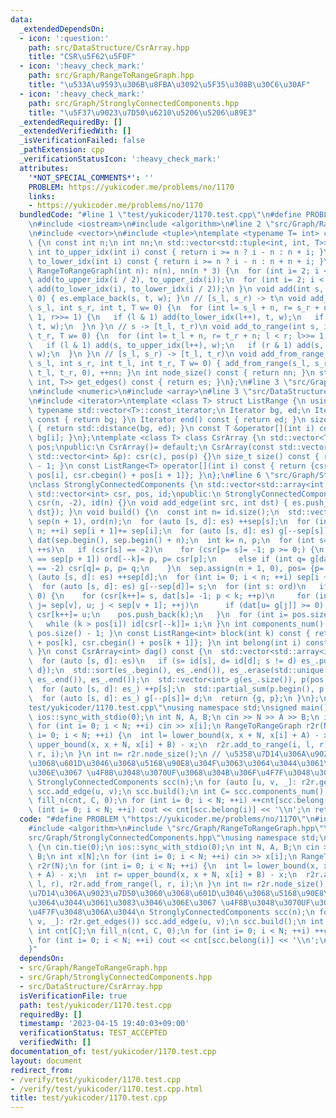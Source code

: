 ```yaml
---
data:
  _extendedDependsOn:
  - icon: ':question:'
    path: src/DataStructure/CsrArray.hpp
    title: "CSR\u5F62\u5F0F"
  - icon: ':heavy_check_mark:'
    path: src/Graph/RangeToRangeGraph.hpp
    title: "\u533A\u9593\u306B\u8FBA\u3092\u5F35\u308B\u30C6\u30AF"
  - icon: ':heavy_check_mark:'
    path: src/Graph/StronglyConnectedComponents.hpp
    title: "\u5F37\u9023\u7D50\u6210\u5206\u5206\u89E3"
  _extendedRequiredBy: []
  _extendedVerifiedWith: []
  _isVerificationFailed: false
  _pathExtension: cpp
  _verificationStatusIcon: ':heavy_check_mark:'
  attributes:
    '*NOT_SPECIAL_COMMENTS*': ''
    PROBLEM: https://yukicoder.me/problems/no/1170
    links:
    - https://yukicoder.me/problems/no/1170
  bundledCode: "#line 1 \"test/yukicoder/1170.test.cpp\"\n#define PROBLEM \"https://yukicoder.me/problems/no/1170\"\
    \n#include <iostream>\n#include <algorithm>\n#line 2 \"src/Graph/RangeToRangeGraph.hpp\"\
    \n#include <vector>\n#include <tuple>\ntemplate <typename T= int> class RangeToRangeGraph\
    \ {\n const int n;\n int nn;\n std::vector<std::tuple<int, int, T>> es;\n inline\
    \ int to_upper_idx(int i) const { return i >= n ? i - n : n + i; }\n inline int\
    \ to_lower_idx(int i) const { return i >= n ? i - n : n + n + i; }\npublic:\n\
    \ RangeToRangeGraph(int n): n(n), nn(n * 3) {\n  for (int i= 2; i < n + n; ++i)\
    \ add(to_upper_idx(i / 2), to_upper_idx(i));\n  for (int i= 2; i < n + n; ++i)\
    \ add(to_lower_idx(i), to_lower_idx(i / 2));\n }\n void add(int s, int t, T w=\
    \ 0) { es.emplace_back(s, t, w); }\n // [s_l, s_r) -> t\n void add_from_range(int\
    \ s_l, int s_r, int t, T w= 0) {\n  for (int l= s_l + n, r= s_r + n; l < r; l>>=\
    \ 1, r>>= 1) {\n   if (l & 1) add(to_lower_idx(l++), t, w);\n   if (r & 1) add(to_lower_idx(--r),\
    \ t, w);\n  }\n }\n // s -> [t_l, t_r)\n void add_to_range(int s, int t_l, int\
    \ t_r, T w= 0) {\n  for (int l= t_l + n, r= t_r + n; l < r; l>>= 1, r>>= 1) {\n\
    \   if (l & 1) add(s, to_upper_idx(l++), w);\n   if (r & 1) add(s, to_upper_idx(--r),\
    \ w);\n  }\n }\n // [s_l, s_r) -> [t_l, t_r)\n void add_from_range_to_range(int\
    \ s_l, int s_r, int t_l, int t_r, T w= 0) { add_from_range(s_l, s_r, nn, w), add_to_range(nn,\
    \ t_l, t_r, 0), ++nn; }\n int node_size() const { return nn; }\n std::vector<std::tuple<int,\
    \ int, T>> get_edges() const { return es; }\n};\n#line 3 \"src/Graph/StronglyConnectedComponents.hpp\"\
    \n#include <numeric>\n#include <array>\n#line 3 \"src/DataStructure/CsrArray.hpp\"\
    \n#include <iterator>\ntemplate <class T> struct ListRange {\n using Iterator=\
    \ typename std::vector<T>::const_iterator;\n Iterator bg, ed;\n Iterator begin()\
    \ const { return bg; }\n Iterator end() const { return ed; }\n size_t size() const\
    \ { return std::distance(bg, ed); }\n const T &operator[](int i) const { return\
    \ bg[i]; }\n};\ntemplate <class T> class CsrArray {\n std::vector<T> csr;\n std::vector<int>\
    \ pos;\npublic:\n CsrArray()= default;\n CsrArray(const std::vector<T> &c, const\
    \ std::vector<int> &p): csr(c), pos(p) {}\n size_t size() const { return pos.size()\
    \ - 1; }\n const ListRange<T> operator[](int i) const { return {csr.cbegin() +\
    \ pos[i], csr.cbegin() + pos[i + 1]}; }\n};\n#line 6 \"src/Graph/StronglyConnectedComponents.hpp\"\
    \nclass StronglyConnectedComponents {\n std::vector<std::array<int, 2>> es;\n\
    \ std::vector<int> csr, pos, id;\npublic:\n StronglyConnectedComponents(int n):\
    \ csr(n, -2), id(n) {}\n void add_edge(int src, int dst) { es.push_back({src,\
    \ dst}); }\n void build() {\n  const int n= id.size();\n  std::vector<int> g(es.size()),\
    \ sep(n + 1), ord(n);\n  for (auto [s, d]: es) ++sep[s];\n  for (int i= 0; i <\
    \ n; ++i) sep[i + 1]+= sep[i];\n  for (auto [s, d]: es) g[--sep[s]]= d;\n  std::vector<int>\
    \ dat(sep.begin(), sep.begin() + n);\n  int k= n, p;\n  for (int s= 0; s < n;\
    \ ++s)\n   if (csr[s] == -2)\n    for (csr[p= s]= -1; p >= 0;) {\n     if (dat[p]\
    \ == sep[p + 1]) ord[--k]= p, p= csr[p];\n     else if (int q= g[dat[p]++]; csr[q]\
    \ == -2) csr[q]= p, p= q;\n    }\n  sep.assign(n + 1, 0), pos= {p= 0};\n  for\
    \ (auto [s, d]: es) ++sep[d];\n  for (int i= 0; i < n; ++i) sep[i + 1]+= sep[i];\n\
    \  for (auto [s, d]: es) g[--sep[d]]= s;\n  for (int s: ord)\n   if (dat[s] >=\
    \ 0) {\n    for (csr[k++]= s, dat[s]= -1; p < k; ++p)\n     for (int v= csr[p],\
    \ j= sep[v], u; j < sep[v + 1]; ++j)\n      if (dat[u= g[j]] >= 0) dat[u]= -1,\
    \ csr[k++]= u;\n    pos.push_back(k);\n   }\n  for (int i= pos.size() - 1; i--;)\n\
    \   while (k > pos[i]) id[csr[--k]]= i;\n }\n int components_num() const { return\
    \ pos.size() - 1; }\n const ListRange<int> block(int k) const { return {csr.cbegin()\
    \ + pos[k], csr.cbegin() + pos[k + 1]}; }\n int belong(int i) const { return id[i];\
    \ }\n const CsrArray<int> dag() const {\n  std::vector<std::array<int, 2>> es_;\n\
    \  for (auto [s, d]: es)\n   if (s= id[s], d= id[d]; s != d) es_.push_back({s,\
    \ d});\n  std::sort(es_.begin(), es_.end()), es_.erase(std::unique(es_.begin(),\
    \ es_.end()), es_.end());\n  std::vector<int> g(es_.size()), p(pos.size());\n\
    \  for (auto [s, d]: es_) ++p[s];\n  std::partial_sum(p.begin(), p.end(), p.begin());\n\
    \  for (auto [s, d]: es_) g[--p[s]]= d;\n  return {g, p};\n }\n};\n#line 6 \"\
    test/yukicoder/1170.test.cpp\"\nusing namespace std;\nsigned main() {\n cin.tie(0);\n\
    \ ios::sync_with_stdio(0);\n int N, A, B;\n cin >> N >> A >> B;\n int x[N];\n\
    \ for (int i= 0; i < N; ++i) cin >> x[i];\n RangeToRangeGraph r2r(N);\n for (int\
    \ i= 0; i < N; ++i) {\n  int l= lower_bound(x, x + N, x[i] + A) - x;\n  int r=\
    \ upper_bound(x, x + N, x[i] + B) - x;\n  r2r.add_to_range(i, l, r), r2r.add_from_range(l,\
    \ r, i);\n }\n int n= r2r.node_size();\n // \u5358\u7D14\u306A\u9023\u7D50\u3060\
    \u3068\u601D\u3046\u3068\u5168\u90E8\u304F\u3063\u3064\u3044\u3061\u3083\u3046\
    \u306E\u3067 \u4F8B\u3048\u3070UF\u3068\u304B\u306F\u4F7F\u3048\u306A\u3044\n\
    \ StronglyConnectedComponents scc(n);\n for (auto [u, v, _]: r2r.get_edges())\
    \ scc.add_edge(u, v);\n scc.build();\n int C= scc.components_num();\n int cnt[C];\n\
    \ fill_n(cnt, C, 0);\n for (int i= 0; i < N; ++i) ++cnt[scc.belong(i)];\n for\
    \ (int i= 0; i < N; ++i) cout << cnt[scc.belong(i)] << '\\n';\n return 0;\n}\n"
  code: "#define PROBLEM \"https://yukicoder.me/problems/no/1170\"\n#include <iostream>\n\
    #include <algorithm>\n#include \"src/Graph/RangeToRangeGraph.hpp\"\n#include \"\
    src/Graph/StronglyConnectedComponents.hpp\"\nusing namespace std;\nsigned main()\
    \ {\n cin.tie(0);\n ios::sync_with_stdio(0);\n int N, A, B;\n cin >> N >> A >>\
    \ B;\n int x[N];\n for (int i= 0; i < N; ++i) cin >> x[i];\n RangeToRangeGraph\
    \ r2r(N);\n for (int i= 0; i < N; ++i) {\n  int l= lower_bound(x, x + N, x[i]\
    \ + A) - x;\n  int r= upper_bound(x, x + N, x[i] + B) - x;\n  r2r.add_to_range(i,\
    \ l, r), r2r.add_from_range(l, r, i);\n }\n int n= r2r.node_size();\n // \u5358\
    \u7D14\u306A\u9023\u7D50\u3060\u3068\u601D\u3046\u3068\u5168\u90E8\u304F\u3063\
    \u3064\u3044\u3061\u3083\u3046\u306E\u3067 \u4F8B\u3048\u3070UF\u3068\u304B\u306F\
    \u4F7F\u3048\u306A\u3044\n StronglyConnectedComponents scc(n);\n for (auto [u,\
    \ v, _]: r2r.get_edges()) scc.add_edge(u, v);\n scc.build();\n int C= scc.components_num();\n\
    \ int cnt[C];\n fill_n(cnt, C, 0);\n for (int i= 0; i < N; ++i) ++cnt[scc.belong(i)];\n\
    \ for (int i= 0; i < N; ++i) cout << cnt[scc.belong(i)] << '\\n';\n return 0;\n\
    }"
  dependsOn:
  - src/Graph/RangeToRangeGraph.hpp
  - src/Graph/StronglyConnectedComponents.hpp
  - src/DataStructure/CsrArray.hpp
  isVerificationFile: true
  path: test/yukicoder/1170.test.cpp
  requiredBy: []
  timestamp: '2023-04-15 19:40:03+09:00'
  verificationStatus: TEST_ACCEPTED
  verifiedWith: []
documentation_of: test/yukicoder/1170.test.cpp
layout: document
redirect_from:
- /verify/test/yukicoder/1170.test.cpp
- /verify/test/yukicoder/1170.test.cpp.html
title: test/yukicoder/1170.test.cpp
---
```

